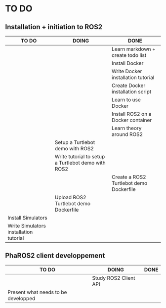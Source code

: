 # TO DO

## Installation + initiation to ROS2

| TO DO | DOING | DONE |
|-------|-------|------|
|       |       |Learn markdown + create todo list|
|       |       |Install Docker| 
|       |       |Write Docker installation tutorial| 
|       |       |Create Docker installation script||
|       |       |Learn to use Docker|
|       |       |Install ROS2 on a Docker container|
|       |       |Learn theory around ROS2|
|       |Setup a Turtlebot demo with ROS2| |
|       |Write tutorial to setup a Turtlebot demo with ROS2| |
|       |       |Create a ROS2 Turtlebot demo Dockerfile|
|       |Upload ROS2 Turtlebot demo Dockerfile| |
|Install Simulators| | |
|Write Simulators installation tutorial| | |

## PhaROS2 client developpement

| TO DO | DOING | DONE |
|-------|-------|------|
| |Study ROS2 Client API| |
|Present what needs to be developped| | |

